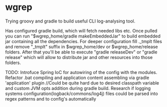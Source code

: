 wgrep
=====

Trying groovy and gradle to build useful CLI log-analysing tool.

Has configured gradle build, which will fetch needed libs etc. 
Once pulled you can run "$wgrep_home/gradle makeEmbeddedJar" to build embedded jar containing all the dependencies. For deeper configuration fill ._tmplt files and remove "_tmplt" suffix in $wgrep_home/dev or $wgrep_home/release folders. 
After that you'll be able to execute "gradle releaseDev" or "gradle release" which will allow to distribute jar and other resources into those folders.

TODO:
Introfuce Spring IoC for autowiring of the config with the modules. 
Refactor .bat compiling and application content assembling via gradle 'application' plugin //Could be quite hard due to desired classpath variable and custom JVM opts addition during gradle build. 
Research if logging systems configuration(logback/commons/log4j) files could be parsed into regex patterns and to config's automatically 
